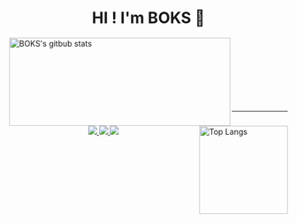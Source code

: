 <h1 align="center">HI ! I'm BOKS
👋
</h1>

<div>
  
  <img align="left" alt="BOKS's gitbub stats" src="https://github-readme-stats.vercel.app/api?username=kiboook&hide=stars,&show_icons=true&hide_border=true" width="400" height="160">
  
  <img align="right" alt="Top Langs" src="https://github-readme-stats.vercel.app/api/top-langs/?username=kiboook&langs_count=6&hide_border=true&layout=compact&exclude_repo=Programmers,BaekJoon,LeetCode,nam-ki-bok.github.io,Awesome-Profile-README-templates" height="160">
  
</div>

<br><br><br><br><br><br><br>

---

<p align="center">
  
<a href="https://hits.seeyoufarm.com">
  <img src="https://hits.seeyoufarm.com/api/count/incr/badge.svg?url=https%3A%2F%2Fgithub.com%2Fkiboookk&count_bg=%2379C83D&title_bg=%23555555&icon=&icon_color=%23E7E7E7&title=hits&edge_flat=false">
  
<a href="https://solved.ac/nkb7714">
  <img src="http://mazassumnida.wtf/api/mini/generate_badge?boj=nkb7714">
  
<a href="https://nam-ki-bok.github.io/">
  <img src="http://img.shields.io/badge/blog-black?&logo=github">
  
</p>
